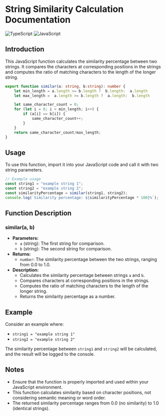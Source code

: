 # String Similarity Calculation Documentation

![TypeScript](https://img.shields.io/badge/typescript-%23007ACC.svg?style=for-the-badge&logo=typescript&logoColor=white)
![JavaScript](https://img.shields.io/badge/javascript-%23323330.svg?style=for-the-badge&logo=javascript&logoColor=%23F7DF1E)

## Introduction
This JavaScript function calculates the similarity percentage between two strings. It compares the characters at corresponding positions in the strings and computes the ratio of matching characters to the length of the longer string.

```typescript
export function similar(a: string, b:string): number {
	let min_length = a.length >= b.length ?  b.length:  a.length
	let max_length =  a.length >= b.length ?  a.length:  b.length

	let same_character_count = 0;
	for (let i = 0; i < min_length; i++) {
		if (a[i] == b[i]) {
			same_character_count++;
		}
	}
	return same_character_count/max_length;
}
```

## Usage
To use this function, import it into your JavaScript code and call it with two string parameters.

```javascript
// Example usage
const string1 = "example string 1";
const string2 = "example string 2";
const similarityPercentage = similar(string1, string2);
console.log(`Similarity percentage: ${similarityPercentage * 100}%`);
```

## Function Description
### similar(a, b)
- **Parameters:**
  - `a` (string): The first string for comparison.
  - `b` (string): The second string for comparison.
- **Returns:**
  - `number`: The similarity percentage between the two strings, ranging from 0.0 to 1.0.
- **Description:**
  - Calculates the similarity percentage between strings `a` and `b`.
  - Compares characters at corresponding positions in the strings.
  - Computes the ratio of matching characters to the length of the longer string.
  - Returns the similarity percentage as a number.

## Example
Consider an example where:
- `string1 = "example string 1"`
- `string2 = "example string 2"`

The similarity percentage between `string1` and `string2` will be calculated, and the result will be logged to the console.

## Notes
- Ensure that the function is properly imported and used within your JavaScript environment.
- This function calculates similarity based on character positions, not considering semantic meaning or word order.
- The returned similarity percentage ranges from 0.0 (no similarity) to 1.0 (identical strings).
